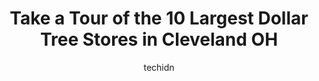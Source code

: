 ---
layout: ampstory
image: https://i0.wp.com/www.depkes.org/wp-content/uploads/2023/06/dollar-tree-0-in-cleveland-oh-1685965885.jpeg?resize=640,853
author: techidn
featured: false
description: Discover the impressive array of Dollar Tree options in Cleveland OH, where you can find 10 of the largest Dollar Tree establishments in the area. From renowned classics to hidden gems, Clev
title: Take a Tour of the 10 Largest Dollar Tree Stores in Cleveland OH
cover:
   title: Take a Tour of the 10 Largest Dollar Tree Stores in Cleveland OH
   subtitle: Rickpate
   background: https://www.depkes.org/wp-content/uploads/2023/06/dollar-tree-0-in-cleveland-oh-1685965885.jpeg

pages: 
 - layout: thirds
   top: <h1>#1 Dollar Tree</h1>
   bottom: "<p>Wow that sucked, was in there for something around 6 and waited for such a long time. Only had one register open. On top of that, the poor boy at the register called for </p>"
   background: https://www.depkes.org/wp-content/uploads/2023/06/dollar-tree-1-in-cleveland-oh-1685965885.jpeg
   backgroundblur: true
 - layout: thirds
   top: <h1>#2 Dollar Tree</h1>
   bottom: "<p>22610 Shore Center Dr, Euclid, OH 44123, United States</p>"
   background: https://www.depkes.org/wp-content/uploads/2023/06/dollar-tree-2-in-cleveland-oh-1685965885.jpeg
   cta:
      link: https://www.depkes.org/blog/take-a-tour-of-the-10-largest-dollar-tree-stores-in-cleveland-oh/
      text: Take a Tour of the 10 Largest Dollar Tree Stores in Cleveland OH
 - layout: thirds
   top: <h1>#3 Dollar Tree</h1>
   bottom: "<p>2892 E 116th St, Cleveland, OH 44120, United States</p>"
   background: https://www.depkes.org/wp-content/uploads/2023/06/dollar-tree-3-in-cleveland-oh-1685965886.jpeg
   cta:
      link: https://www.depkes.org/blog/take-a-tour-of-the-10-largest-dollar-tree-stores-in-cleveland-oh/
      text: Take a Tour of the 10 Largest Dollar Tree Stores in Cleveland OH
 - layout: thirds
   top: <h1>#4 Dollar Tree</h1>
   bottom: "<p>6811 Ridge Rd, Parma, OH 44129, United States</p>"
   background: https://images.unsplash.com/photo-1488554378835-f7acf46e6c98?ixlib=rb-4.0.3&ixid=MnwxMjA3fDB8MHxwaG90by1wYWdlfHx8fGVufDB8fHx8&auto=format&fit=crop&w=640&h=853&q=80
   cta:
      link: https://www.depkes.org/blog/take-a-tour-of-the-10-largest-dollar-tree-stores-in-cleveland-oh/
      text: Take a Tour of the 10 Largest Dollar Tree Stores in Cleveland OH
 - layout: thirds
   top: <h1>#5 Dollar Tree</h1>
   bottom: "<p>4250 Fulton Rd, Cleveland, OH 44144, United States</p>"
   background: https://images.unsplash.com/photo-1620421680010-0766ff230392?ixlib=rb-4.0.3&ixid=MnwxMjA3fDB8MHxwaG90by1wYWdlfHx8fGVufDB8fHx8&auto=format&fit=crop&w=640&h=853&q=80
   cta:
      link: https://www.depkes.org/blog/take-a-tour-of-the-10-largest-dollar-tree-stores-in-cleveland-oh/
      text: Take a Tour of the 10 Largest Dollar Tree Stores in Cleveland OH
 - layout: thirds
   top: <h1>#6 Dollar Tree</h1>
   bottom: "<p>18200 Sloane Ave, Lakewood, OH 44107, United States</p>"
   background: https://images.unsplash.com/photo-1527066579998-dbbae57f45ce?ixlib=rb-4.0.3&ixid=MnwxMjA3fDB8MHxwaG90by1wYWdlfHx8fGVufDB8fHx8&auto=format&fit=crop&w=640&h=853&q=80
   cta:
      link: https://www.depkes.org/blog/take-a-tour-of-the-10-largest-dollar-tree-stores-in-cleveland-oh/
      text: Take a Tour of the 10 Largest Dollar Tree Stores in Cleveland OH
 - layout: thirds
   top: <h1>#7 Dollar Tree</h1>
   bottom: "<p>22080 Emery Rd, North Randall, OH 44128, United States</p>"
   background: https://images.unsplash.com/photo-1599422314077-f4dfdaa4cd09?ixlib=rb-4.0.3&ixid=MnwxMjA3fDB8MHxwaG90by1wYWdlfHx8fGVufDB8fHx8&auto=format&fit=crop&w=640&h=853&q=80
   cta:
      link: https://www.depkes.org/blog/take-a-tour-of-the-10-largest-dollar-tree-stores-in-cleveland-oh/
      text: Take a Tour of the 10 Largest Dollar Tree Stores in Cleveland OH
 - layout: thirds
   middle: Continue reading...
   background: https://images.unsplash.com/photo-1534312527009-56c7016453e6?ixlib=rb-4.0.3&ixid=MnwxMjA3fDB8MHxwaG90by1wYWdlfHx8fGVufDB8fHx8&auto=format&fit=crop&w=640&h=853&q=80
   cta:
      link: https://www.depkes.org/blog/take-a-tour-of-the-10-largest-dollar-tree-stores-in-cleveland-oh/
      text: Take a Tour of the 10 Largest Dollar Tree Stores in Cleveland OH
      
---